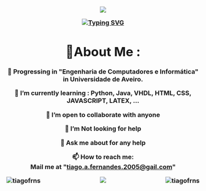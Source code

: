<h3 align="center">

![](https://capsule-render.vercel.app/api?type=waving&height=120&color=gradient&textBg=false&section=header)


  <a href="https://git.io/typing-svg"><img src="https://readme-typing-svg.demolab.com?font=Fira+Code&pause=1000&center=true&vCenter=true&random=false&width=435&lines=Hello!+Welcome+to+my+github+page;I+am+Tiago+Fernandes" alt="Typing SVG" /></a>

<p align="center">
  
</p>


<div align="center">

# 💫About Me :
🔭 Progressing in "Engenharia de Computadores e Informática" in Universidade de Aveiro.
  
🌱 I’m currently learning : Python, Java, VHDL, HTML, CSS, JAVASCRIPT, LATEX, ...

👯 I’m open to collaborate with anyone

🤔 I’m Not looking for help

💬 Ask me about for any help

📫 How to reach me:  
  Mail me at "tiago.a.fernandes.2005@gail.com"


<p><img align="left" src="https://github-readme-stats.vercel.app/api/top-langs?username=tiagofrns&show_icons=true&theme=dark&locale=en&layout=compact" alt="tiagofrns" /></p>

<p><img align="right" src="https://github-readme-streak-stats.herokuapp.com/?user=tiagofrns&theme=dark&layout=compact" alt="tiagofrns" /></p>

<!--



- 🔭 I’m currently working on ...
- 🌱 I’m currently learning ...
- 👯 I’m looking to collaborate on ...
- 🤔 I’m looking for help with ...
- 💬 Ask me about ...
- 📫 How to reach me: ...
- 😄 Pronouns: ...
- ⚡ Fun fact: ...
-->
![](https://capsule-render.vercel.app/api?type=waving&height=120&color=gradient&textBg=false&section=footer)
